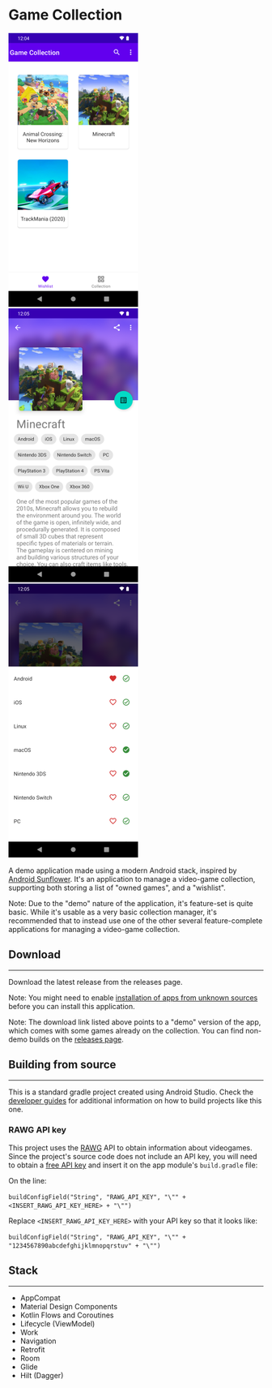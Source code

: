 # Game Collection

![Home page](documentation\images\screenshot_home_wishlist.png "Home page")
![Game details](documentation\images\screenshot_details.png "Home details")
![Owned status](documentation\images\screenshot_status.png "Owned status")

A demo application made using a modern Android stack, inspired by [Android Sunflower](https://github.com/android/sunflower). It's an application to manage a video-game collection, supporting both storing a list of "owned games", and a "wishlist".

Note: Due to the "demo" nature of the application, it's feature-set is quite basic. While it's usable as a very basic collection manager, it's recommended that to instead use one of the other several feature-complete applications for managing a video-game collection.

## Download
---

Download the latest release from the releases page.

Note: You might need to enable [installation of apps from unknown sources](https://www.wikihow.com/Allow-Apps-from-Unknown-Sources-on-Android) before you can install this application.

Note: The download link listed above points to a "demo" version of the app, which comes with some games already on the collection. You can find non-demo builds on the [releases page](https://github.com/trigonated/GameCollection/releases). 

## Building from source
---

This is a standard gradle project created using Android Studio. Check the [developer guides](https://developer.android.com/guide/) for additional information on how to build projects like this one.

### RAWG API key

This project uses the [RAWG](https://rawg.io/) API to obtain information about videogames. Since the project's source code does not include an API key, you will need to obtain a [free API key](https://rawg.io/apidocs) and insert it on the app module's ```build.gradle``` file:

On the line:

```buildConfigField("String", "RAWG_API_KEY", "\"" + <INSERT_RAWG_API_KEY_HERE> + "\"")```

Replace ```<INSERT_RAWG_API_KEY_HERE>``` with your API key so that it looks like:

```buildConfigField("String", "RAWG_API_KEY", "\"" + "1234567890abcdefghijklmnopqrstuv" + "\"")```

## Stack
---

 * AppCompat
 * Material Design Components
 * Kotlin Flows and Coroutines
 * Lifecycle (ViewModel)
 * Work
 * Navigation
 * Retrofit
 * Room
 * Glide
 * Hilt (Dagger)